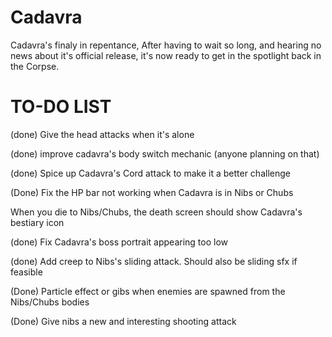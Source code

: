 # Cadavra


Cadavra's finaly in repentance, After having to wait so long, and hearing no news about it's official release, it's now ready to get in the spotlight back in the Corpse. 


# TO-DO LIST

(done) Give the head attacks when it's alone

(done) improve cadavra's body switch mechanic (anyone planning on that)

(done) Spice up Cadavra's Cord attack to make it a better challenge

(Done) Fix the HP bar not working when Cadavra is in Nibs or Chubs

When you die to Nibs/Chubs, the death screen should show Cadavra's bestiary icon

(done) Fix Cadavra's boss portrait appearing too low

(done) Add creep to Nibs's sliding attack. Should also be sliding sfx if feasible

(Done) Particle effect or gibs when enemies are spawned from the Nibs/Chubs bodies

(Done) Give nibs a new and interesting shooting attack

